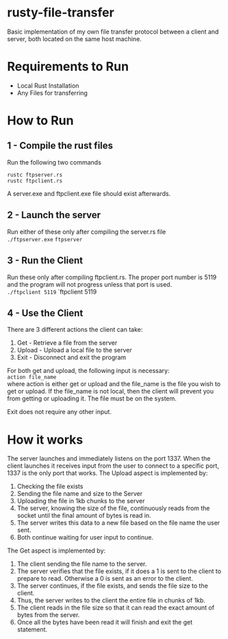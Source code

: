# rusty-file-transfer
Basic implementation of my own file transfer protocol between a client and server, both located on the same host machine.

# Requirements to Run
- Local Rust Installation
- Any Files for transferring

# How to Run

## 1 - Compile the rust files
Run the following two commands
```
rustc ftpserver.rs
rustc ftpclient.rs
```
A server.exe and ftpclient.exe file should exist afterwards.

## 2 - Launch the server
Run either of these only after compiling the server.rs file  
`./ftpserver.exe`
`ftpserver`

## 3 - Run the Client
Run these only after compiling ftpclient.rs.
The proper port number is 5119 and the program will not progress unless that port is used.  
`./ftpclient 5119`
`ftpclient 5119

## 4 - Use the Client
There are 3 different actions the client can take:
1. Get - Retrieve a file from the server
2. Upload - Upload a local file to the server
3. Exit - Disconnect and exit the program

For both get and upload, the following input is necessary:  
`action file_name`  
where action is either get or upload and the file_name is the file you wish to get or upload.
If the file_name is not local, then the client will prevent you from getting or uploading it.
The file must be on the system.

Exit does not require any other input.

# How it works
The server launches and immediately listens on the port 1337.
When the client launches it receives input from the user to connect to a specific port, 1337 is the only port that works.
The Upload aspect is implemented by:
1. Checking the file exists
2. Sending the file name and size to the Server
3. Uploading the file in 1kb chunks to the server
4. The server, knowing the size of the file, continuously reads from the socket until the final amount of bytes is read in.
5. The server writes this data to a new file based on the file name the user sent.
6. Both continue waiting for user input to continue.

The Get aspect is implemented by:
1. The client sending the file name to the server.
2. The server verifies that the file exists, if it does a 1 is sent to the client to prepare to read. Otherwise a 0 is sent as an error to the client.
3. The server continues, if the file exists, and sends the file size to the client.
4. Thus, the server writes to the client the entire file in chunks of 1kb.
5. The client reads in the file size so that it can read the exact amount of bytes from the server.
6. Once all the bytes have been read it will finish and exit the get statement.
